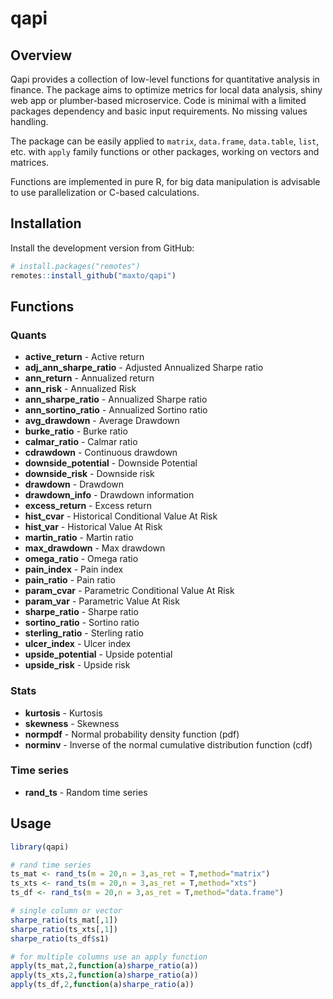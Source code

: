 # qapi

## Overview

Qapi provides a collection of low-level functions for quantitative analysis in finance. The package aims to optimize metrics for local data analysis, shiny web app or plumber-based microservice. Code is minimal with a limited packages dependency and basic input requirements. No missing values handling.

The package can be easily applied to `matrix`, `data.frame`, `data.table`, `list`, etc. with `apply` family functions or other packages, working on vectors and matrices.

Functions are implemented in pure R, for big data manipulation is advisable to use parallelization or C-based calculations.

## Installation

Install the development version from GitHub:

```r
# install.packages("remotes")
remotes::install_github("maxto/qapi")
```


## Functions

### Quants 

- **active_return** - Active return
- **adj_ann_sharpe_ratio** - Adjusted Annualized Sharpe ratio
- **ann_return** - Annualized return
- **ann_risk** - Annualized Risk
- **ann_sharpe_ratio** - Annualized Sharpe ratio
- **ann_sortino_ratio** - Annualized Sortino ratio
- **avg_drawdown** - Average Drawdown
- **burke_ratio** - Burke ratio
- **calmar_ratio** - Calmar ratio
- **cdrawdown** - Continuous drawdown
- **downside_potential** -  Downside Potential
- **downside_risk** - Downside risk
- **drawdown** - Drawdown
- **drawdown_info** - Drawdown information
- **excess_return** - Excess return
- **hist_cvar** - Historical Conditional Value At Risk
- **hist_var** - Historical Value At Risk
- **martin_ratio** - Martin ratio
- **max_drawdown** - Max drawdown
- **omega_ratio** - Omega ratio
- **pain_index** - Pain index
- **pain_ratio** - Pain ratio
- **param_cvar** - Parametric Conditional Value At Risk
- **param_var** - Parametric Value At Risk
- **sharpe_ratio** - Sharpe ratio
- **sortino_ratio** - Sortino ratio
- **sterling_ratio** - Sterling ratio
- **ulcer_index** - Ulcer index
- **upside_potential** - Upside potential
- **upside_risk** - Upside risk

### Stats

- **kurtosis** - Kurtosis
- **skewness** - Skewness
- **normpdf** - Normal probability density function (pdf)
- **norminv** - Inverse of the normal cumulative distribution function (cdf)

### Time series

- **rand_ts** - Random time series

## Usage

```r
library(qapi)

# rand time series
ts_mat <- rand_ts(m = 20,n = 3,as_ret = T,method="matrix")
ts_xts <- rand_ts(m = 20,n = 3,as_ret = T,method="xts")
ts_df <- rand_ts(m = 20,n = 3,as_ret = T,method="data.frame")

# single column or vector
sharpe_ratio(ts_mat[,1])
sharpe_ratio(ts_xts[,1])
sharpe_ratio(ts_df$s1)

# for multiple columns use an apply function
apply(ts_mat,2,function(a)sharpe_ratio(a))
apply(ts_xts,2,function(a)sharpe_ratio(a))
apply(ts_df,2,function(a)sharpe_ratio(a))

```

